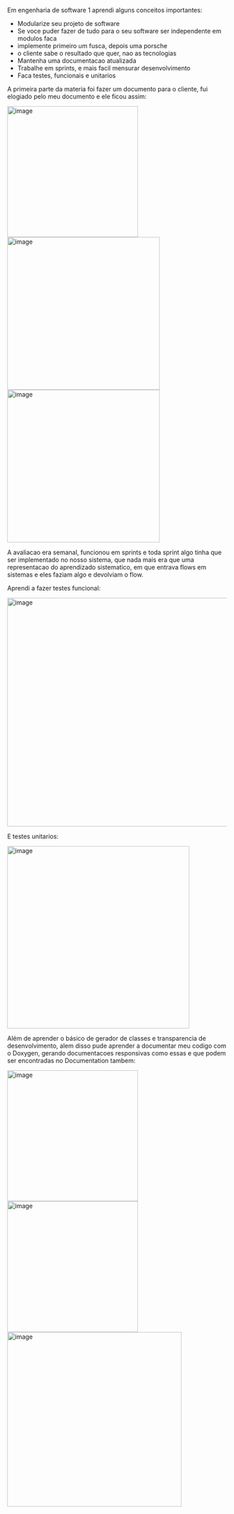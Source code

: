 Em engenharia de software 1 aprendi alguns conceitos importantes:
- Modularize seu projeto de software
- Se voce puder fazer de tudo para o seu software ser independente em modulos faca
- implemente primeiro um fusca, depois uma porsche
- o cliente sabe o resultado que quer, nao as tecnologias
- Mantenha uma documentacao atualizada
- Trabalhe em sprints, e mais facil mensurar desenvolvimento
- Faca testes, funcionais e unitarios

A primeira parte da materia foi fazer um documento para o cliente, fui elogiado pelo meu documento e ele ficou assim:

<p float="left">
 <img width="300" alt="image" src="https://user-images.githubusercontent.com/66230142/188533605-4a9ae747-b7e9-4b68-8da5-076a8a78cfd9.png">
  <img width="350" alt="image" src="https://user-images.githubusercontent.com/66230142/188533639-146baa1a-7593-4de6-8595-c5f9d9343f72.png">
  <img width="350" alt="image" src="https://user-images.githubusercontent.com/66230142/188533672-b262b7e6-7e72-4867-b86a-f952df47d266.png">
</p>


A avaliacao era semanal, funcionou em sprints e toda sprint algo tinha que ser implementado no nosso sistema, que nada mais era que uma representacao do aprendizado sistematico, em que entrava flows em sistemas e eles faziam algo e devolviam o flow.

Aprendi a fazer testes funcional:

<img width="524" alt="image" src="https://user-images.githubusercontent.com/66230142/188534344-21d9f217-c46c-48dc-91ec-6c636b62a290.png">

E testes unitarios:

<img width="418" alt="image" src="https://user-images.githubusercontent.com/66230142/188534427-1e5c1ba9-4557-4f12-a640-1342a3809e82.png">

Além de aprender o básico de gerador de classes e transparencia de desenvolvimento, alem disso pude aprender a documentar meu codigo com o Doxygen, gerando documentacoes responsivas como essas e que podem ser encontradas no Documentation tambem:

<p float="left">
  <img width="300" alt="image" src="https://user-images.githubusercontent.com/66230142/188534669-9e92e06a-3616-4954-8088-31be713034f8.png">
  <img width="300" alt="image" src="https://user-images.githubusercontent.com/66230142/188534701-a7abb7e6-15b2-4244-afbf-a715ffc8a169.png">
  <img width="400" alt="image" src="https://user-images.githubusercontent.com/66230142/188534845-00b807dc-f625-4391-a7b6-07bd58f81af6.png">
</p>







